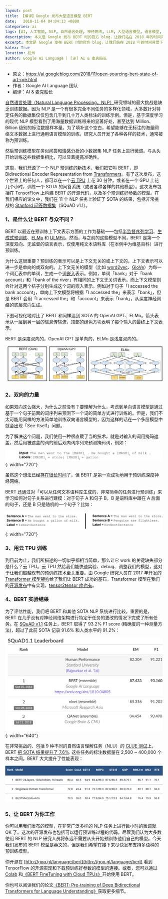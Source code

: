 ```yaml
---
layout: post
title: 【编译】Google 发布大型语言模型 BERT
date:   2018-11-04 04:04:13 +0800
categories: ai
tags: [AI, 人工智能, NLP, 自然语言处理, 神经网络, LLM, 大型语言模型, 语言模型, 大模型]
description: 本文是 Google 发布 BERT 时的官方 blog，让我们站在 2018 年的时间背景下看 BERT 诞生为 NLP 带来的影响。
excerpt: 本文是 Google 发布 BERT 时的官方 blog，让我们站在 2018 年的时间背景下看 BERT 诞生为 NLP 带来的影响。
katex: True
location: 杭州
author: Google AI Language | [译] AI & 麦克船长
---
```


* 原文：https://ai.googleblog.com/2018/11/open-sourcing-bert-state-of-art-pre.html
* 作者：Google AI Language 团队
* 编译：AI & 麦克船长

[自然语言处理（Natural Language Processing，NLP）](https://en.wikipedia.org/wiki/Natural_language_processing)研究领域的最大挑战是缺乏训练数据。因为 NLP 是一个有很多完全不同任务的多样化领域，大多数针对特定任务的数据集仅仅包含几千到几十万人类标注的训练示例。但是，基于深度学习的现代 NLP 模型看到了用海量数据训练带来的显著好处，甚至达到 Million、Billion 级别的标注数据样本量。为了填补这个空白，希望能够在无标注的海量网络文本数据上进行通用语言模型的训练，研究人员开发了各种各样的技术，通常被称为预训练。

然后预训练模型在类似[问答](https://en.wikipedia.org/wiki/Question_answering)和[情感分析](https://en.wikipedia.org/wiki/Sentiment_analysis)的小数据集 NLP 任务上进行微调。与从头开始训练这些数据集相比，可以显着提高准确性。

这周，我们[开源](https://goo.gl/language/bert)了一个 NLP 预训练的新技术，我们把它叫 BERT，即 Bidirectional Encoder Representation from [Transformers](https://ai.googleblog.com/2017/08/transformer-novel-neural-network.html)。有了这次发布，这个世界上的任何人，都可以在一个[云 TPU](https://cloud.google.com/tpu/) 上花 30 分钟，或者在一个 GPU 上花几个小时，训练一个 SOTA 的问答系统（或者各种各样的其他模型）。这次发布包括在 [TensorFlow](https://www.tensorflow.org/) 上构建 BERT 的开源代码，以及多个预训练好参数的模型。在我们相应的论文中，我们在 11 个 NLP 任务上验证了 SOTA 的结果，包括非常挑战的 [Stanford 问答数据集](https://rajpurkar.github.io/SQuAD-explorer/)（SQuAD v1.1）。

### 1、是什么让 BERT 与众不同？

BERT 以最近在预训练上下文表示方面的工作为基础——包括[半监督序列学习](https://arxiv.org/abs/1511.01432)、[生成式预训练](https://blog.openai.com/language-unsupervised/)、[ELMo](https://allennlp.org/elmo) 和 [ULMFit](http://nlp.fast.ai/classification/2018/05/15/introducting-ulmfit.html)。然而，与之前的这些模型不同，BERT 是第一个深度双向、无监督的语言表示，仅使用纯文本语料库（在本例中为维基百科）进行预训练。

为什么这很重要？预训练的表示可以是上下文无关的或上下文的，上下文表示可以进一步是单向的或双向的。上下文无关的模型（比如 [word2vec](https://en.wikipedia.org/wiki/Word2vec)、[GloVe](https://nlp.stanford.edu/projects/glove/)）为每一个词汇表中的单词，生成一个[词嵌入](https://www.tensorflow.org/tutorials/representation/word2vec)表示。例如，单词「bank」对于「bank account」和「bank of the river」有相同的上下文无关词表示。而上下文模型则会针对这两个桔子分别生成这个词的嵌入表示。例如对于句子「I accessed the bank account」，单向上下文模型将根据「I accessed the」来表示「bank」，但是 BERT 会用「I accessed the」和「account」来表示「bank」，从深度神经网络的底层双向生成。

下图可视化地对比了 BERT 和同样达到 SOTA 的 OpenAI GPT、ELMo。箭头表示从一层到另一层的信息传输流，顶部的绿色方块表明了每个输入的最终上下文表示。

BERT 是深度双向的，OpenAI GPT 是单向的，ELMo 是浅度双向的。

![](/img/src/2023/2023-01-23-captain-aigc-2-llm-61.png)

### 2、双向的力量

如果双向这么强大，为什么之前没有？要理解为什么，考虑到单向语言模型是通过基于一个句子前面的词序列来预测下一个词的简单方式进行训练的。但是，我们不太可能用同样的方法简单地训练双向语言模型的，因为这样的话在一个多层模型中就会出现「See-Itself」问题。

为了解决这个问题，我们使用一种很直截了当的技术，就是对输入的词用掩码遮盖，然后用被遮盖的词的前后双向词序列来预测掩码词，例如：

![](/img/src/2023/02/bert-official-blog-1.png){: width="720"}

虽然这个想法已经[存在很长时间](http://psycnet.apa.org/record/1955-00850-001)了，但 BERT 是第一次成功地用于预训练深度神经网络。

BERT 还通过对「可以从任何文本语料库生成的、非常简单的任务进行预训练」来学习如何对句子关系进行建模：对于句子 A 和句子 B，B 是语料库中跟在 A 后面的句子，还是 B 只是随机的一个句子？比如：

![](/img/src/2023/02/bert-official-blog-2.png){: width="720"}

### 3、用云 TPU 训练

到目前为止，我们所描述的一切似乎都相当简单，那么让它 work 的关键缺失部分是什么？云 TPU。云 TPU 然给我们能快速实验、debug、调整我们的模型，这对于让我们超越现有的预训练技术至关重要。由 Google 研究人员在 2017 年开发的 [Transformer 模型架构](https://ai.googleblog.com/2017/08/transformer-novel-neural-network.html)给了我们让 BERT 成功的基石。Transformer 模型在我们的[开源发布](https://goo.gl/language/bert)中有实现，[tensor2tensor 库也有](https://github.com/tensorflow/tensor2tensor)。

### 4、BERT 实验结果

为了评估性能，我们吧 BERT 和其他 SOTA NLP 系统进行比较。重要的是，BERT 在几乎没有对神经网络架构进行特定于任务的更改的情况下完成了所有任务。在 [SQuAD v1.1](https://rajpurkar.github.io/SQuAD-explorer/) 任务上，BERT 取得了 93.2% F1 score (精确度的一种测量方法)，超过了此前 SOTA 记录 91.6% 和人类水平的 91.2%：

![](/img/src/2023/02/bert-official-blog-4.png){: width="640"}

在非常挑战的、包括 9 种不同的自然语言理解任务（NLU）的 [GLUE 测试](https://gluebenchmark.com/)上，BERT [把 SOTA 结果提升了 7.6%](https://gluebenchmark.com/leaderboard). 这些任务的标注数据量在 2,500 ~ 400,000 个样本之间。BERT 大大提升了性能表现：

![](/img/src/2023/02/bert-official-blog-3.png)

### 5、让 BERT 为你工作

你可以用我们发布的模型，在非常广泛多样的 NLP 任务上进行数小时的微调就 OK 了。这次的开源发布也包括可以运行预训练过程的代码，尽管我们认为大多数使用 BERT 的 NLP 研究人员将永远不需要从头开始预训练他们自己的模型。今天我们发布的 BERT 模型是英文的，但是我们希望在接下来尽快发布支持多语种的预训练模型。

你开源在 [http://goo.gl/language/bert](http://goo.gl/language/bert) 看到 TensorFlow 的开源实现和下载预训练好参数的模型的连接。或者，您可以通过 [Colab](https://colab.sandbox.google.com/) 和[《BERT FineTuning with Cloud TPUs》](https://colab.sandbox.google.com/github/tensorflow/tpu/blob/master/tools/colab/bert_finetuning_with_cloud_tpus.ipynb)开始使用 BERT。

你也可以阅读我们的论文[《BERT: Pre-training of Deep Bidirectional Transformers for Language Understanding》](https://arxiv.org/abs/1810.04805)获取更多细节。